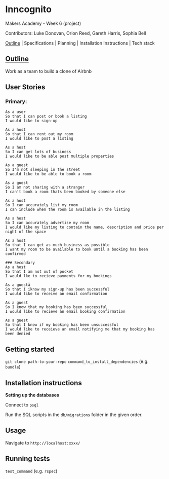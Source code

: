 # Inncognito

Makers Academy - Week 6 (project)

Contributors: Luke Donovan, Orion Reed, Gareth Harris, Sophia Bell

[Outline](#Outline) | Specifications | Planning | Installation Instructions | Tech stack

## [Outline](#Outline) 

Work as a team to build a clone of Airbnb

## User Stories

### Primary:
```
As a user
So that I can post or book a listing
I would like to sign-up

As a host
So that I can rent out my room
I would like to post a listing

As a host
So I can get lots of business
I would like to be able post multiple properties

As a guest
So I'm not sleeping in the street
I would like to be able to book a room

As a guest
So I am not sharing with a stranger
I can't book a room thats been booked by someone else

As a host
So I can accurately list my room
I can include when the room is available in the listing

As a host
So I can accurately advertise my room
I would like my listing to contain the name, description and price per night of the space

As a host 
So that I can get as much business as possible
I want my room to be available to book until a booking has been confirmed

### Secondary
As a host
So that I am not out of pocket
I would lke to recieve payments for my bookings

As a guestå
So that I iknow my sign-up has been successful
I would like to receive an email confirmation

As a guest
So I know that my booking has been successful
I would like to recieve an email booking confirmation

As a guest
So that I know if my booking has been unsuccessful
I would like to receieve an email notifying me that my booking has been denied
```

## Getting started

`git clone path-to-your-repo`
`command_to_install_dependencies` (e.g. `bundle`)

## Installation instructions
**Setting up the databases**

Connect to `psql` 

Run the SQL scripts in the `db/migrations` folder in the given order.

## Usage

Navigate to `http://localhost:xxxx/`


## Running tests

`test_command` (e.g. `rspec`)
